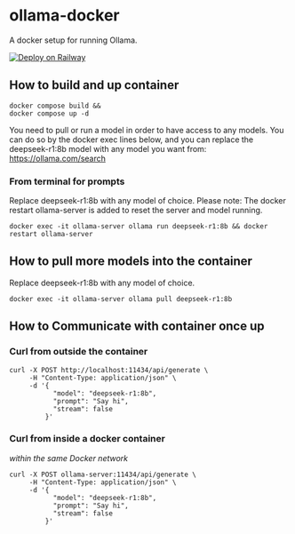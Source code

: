 # ollama-docker
A docker setup for running Ollama.

[![Deploy on Railway](https://railway.com/button.svg)](https://railway.com/template/ZFH0bl?referralCode=AqDjJs)

## How to build and up container
```
docker compose build &&
docker compose up -d
```

You need to pull or run a model in order to have access to any models. 
You can do so by the docker exec lines below, and you can replace the deepseek-r1:8b model
with any model you want from: https://ollama.com/search



### From terminal for prompts
Replace deepseek-r1:8b with any model of choice.
Please note: The docker restart ollama-server is added to reset the server and model running. 
```
docker exec -it ollama-server ollama run deepseek-r1:8b && docker restart ollama-server 
```

## How to pull more models into the container
Replace deepseek-r1:8b with any model of choice.
```
docker exec -it ollama-server ollama pull deepseek-r1:8b
```


## How to Communicate with container once up

### Curl from outside the container

```
curl -X POST http://localhost:11434/api/generate \
     -H "Content-Type: application/json" \
     -d '{
           "model": "deepseek-r1:8b",
           "prompt": "Say hi",
           "stream": false
         }'
```

### Curl from inside a docker container
*within the same Docker network*


```
curl -X POST ollama-server:11434/api/generate \
     -H "Content-Type: application/json" \
     -d '{
           "model": "deepseek-r1:8b",
           "prompt": "Say hi",
           "stream": false
         }'
```


